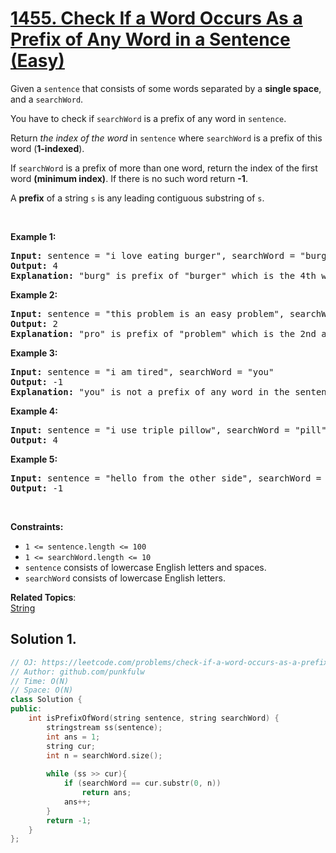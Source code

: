 # [1455. Check If a Word Occurs As a Prefix of Any Word in a Sentence (Easy)](https://leetcode.com/problems/check-if-a-word-occurs-as-a-prefix-of-any-word-in-a-sentence/)

<p>Given a <code>sentence</code>&nbsp;that consists of some words separated by a&nbsp;<strong>single space</strong>, and a <code>searchWord</code>.</p>

<p>You have to check if <code>searchWord</code> is a prefix of any word in <code>sentence</code>.</p>

<p>Return <em>the index of the word</em> in <code>sentence</code> where <code>searchWord</code> is a prefix of this word (<strong>1-indexed</strong>).</p>

<p>If <code>searchWord</code> is&nbsp;a prefix of more than one word, return the index of the first word <strong>(minimum index)</strong>. If there is no such word return <strong>-1</strong>.</p>

<p>A <strong>prefix</strong> of a string&nbsp;<code>s</code> is any leading contiguous substring of <code>s</code>.</p>

<p>&nbsp;</p>
<p><strong>Example 1:</strong></p>

<pre><strong>Input:</strong> sentence = "i love eating burger", searchWord = "burg"
<strong>Output:</strong> 4
<strong>Explanation:</strong> "burg" is prefix of "burger" which is the 4th word in the sentence.
</pre>

<p><strong>Example 2:</strong></p>

<pre><strong>Input:</strong> sentence = "this problem is an easy problem", searchWord = "pro"
<strong>Output:</strong> 2
<strong>Explanation:</strong> "pro" is prefix of "problem" which is the 2nd and the 6th word in the sentence, but we return 2 as it's the minimal index.
</pre>

<p><strong>Example 3:</strong></p>

<pre><strong>Input:</strong> sentence = "i am tired", searchWord = "you"
<strong>Output:</strong> -1
<strong>Explanation:</strong> "you" is not a prefix of any word in the sentence.
</pre>

<p><strong>Example 4:</strong></p>

<pre><strong>Input:</strong> sentence = "i use triple pillow", searchWord = "pill"
<strong>Output:</strong> 4
</pre>

<p><strong>Example 5:</strong></p>

<pre><strong>Input:</strong> sentence = "hello from the other side", searchWord = "they"
<strong>Output:</strong> -1
</pre>

<p>&nbsp;</p>
<p><strong>Constraints:</strong></p>

<ul>
	<li><code>1 &lt;= sentence.length &lt;= 100</code></li>
	<li><code>1 &lt;= searchWord.length &lt;= 10</code></li>
	<li><code>sentence</code> consists of lowercase English letters and spaces.</li>
	<li><code>searchWord</code>&nbsp;consists of lowercase English letters.</li>
</ul>

**Related Topics**:  
[String](https://leetcode.com/tag/string/)

## Solution 1.

```cpp
// OJ: https://leetcode.com/problems/check-if-a-word-occurs-as-a-prefix-of-any-word-in-a-sentence/
// Author: github.com/punkfulw
// Time: O(N)
// Space: O(N)
class Solution {
public:
    int isPrefixOfWord(string sentence, string searchWord) {
        stringstream ss(sentence);
        int ans = 1;
        string cur;
        int n = searchWord.size();
        
        while (ss >> cur){
            if (searchWord == cur.substr(0, n))
                return ans;
            ans++;
        }
        return -1;
    }
};
```
